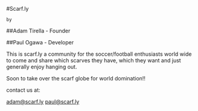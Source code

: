 #Scarf.ly

	by

##Adam Tirella - Founder

##Paul Ogawa - Developer


This is scarf.ly a community for the soccer/football enthusiasts world wide to come and share which scarves they have, which they want and just generally enjoy hanging out. 

Soon to take over the scarf globe for world domination!!


contact us at:

adam@scarf.ly
paul@scarf.ly
